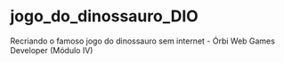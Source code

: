 # jogo_do_dinossauro_DIO
 Recriando o famoso jogo do dinossauro sem internet - Órbi Web Games Developer (Módulo IV)
